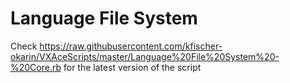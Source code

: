 # Language File System

Check https://raw.githubusercontent.com/kfischer-okarin/VXAceScripts/master/Language%20File%20System%20-%20Core.rb for the latest version
of the script
